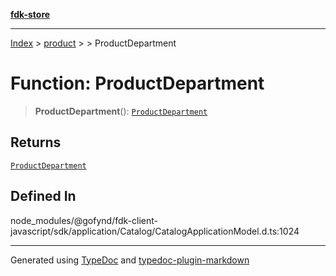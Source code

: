 [**fdk-store**](../../../README.md)
***

[Index](../../../API.md) > [product](../../README.md) > [<internal>](../README.md) > ProductDepartment

# Function: ProductDepartment

> **ProductDepartment**(): [`ProductDepartment`](../type-aliases/type-alias.ProductDepartment.md)

## Returns

[`ProductDepartment`](../type-aliases/type-alias.ProductDepartment.md)

## Defined In

node\_modules/@gofynd/fdk-client-javascript/sdk/application/Catalog/CatalogApplicationModel.d.ts:1024

***
Generated using [TypeDoc](https://typedoc.org/) and [typedoc-plugin-markdown](https://www.npmjs.com/package/typedoc-plugin-markdown)

